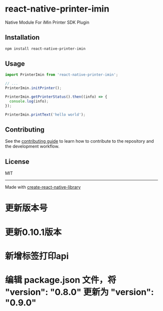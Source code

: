 # react-native-printer-imin

Native Module For iMin Printer SDK Plugin

## Installation

```sh
npm install react-native-printer-imin
```

## Usage

```js
import PrinterImin from 'react-native-printer-imin';

// ...
PrinterImin.initPrinter();

PrinterImin.getPrinterStatus().then((info) => {
  console.log(info);
});

PrinterImin.printText('hello world');
```

## Contributing

See the [contributing guide](CONTRIBUTING.md) to learn how to contribute to the repository and the development workflow.

## License

MIT

---

Made with [create-react-native-library](https://github.com/callstack/react-native-builder-bob)

# 更新版本号
# 更新0.10.1版本
 #  新增标签打印api
# 编辑 package.json 文件，将 "version": "0.8.0" 更新为 "version": "0.9.0"


